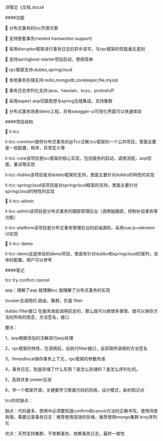 详情见《文档.docx》

####功能

	分布式事务的tcc开源方案

	支持嵌套事务(nested transaction support)

	采用disruptor框架进行事务日志的异步读写，与rpc框架的性能毫无差别

	支持springboot-starter项目启动，使用简单

	rpc框架支持:dubbo,springcloud

	本地事务存储支持:redis,mongodb,zookeeper,file,mysql

	事务日志序列化支持:java，hessian，kryo，protostuff

	采用aspect aop切面思想与spring无缝集成，支持集群

	分布式事务场景demo工程，并有swagger-ui可视化界面可以快速体验

####项目结构

	li-tcc

li-tcc-common提供分布式事务的@Tcc注解,tcc框架的一个公共项目，里面主要是一些配置，枚举，异常定义等

li-tcc-core该项目是tcc框架的核心实现，包括服务的启动，调用流程，aop切面，重试等实现

li-tcc-dubbo该项目是对dubbo框架的支持，里面主要针对dubbo的特性的实现

li-tcc-springcloud该项目是对springcloud框架的支持，里面主要针对springcloud的特性的实现

	li-tcc-admin

li-tcc-admin该项目是分布式事务的跟踪管理后台（调用链跟踪，控制补偿事务等功能）

li-tcc-platform该项目是分布式事务管理后台的前端源码，采用vue.js+element UI实现

	li-tcc-demo

li-tcc-demo这是体验的demo项目，里面有针对dubbo和springcloud的案列，具体的配置，用户可以参考


####笔记

tcc try confirm cancel

aop：理解了aop 就理解tcc 就理解了分布式事务的实现

invoker去调用的 路由，集群，负载 filter

dubbo filter接口 在服务发起调用前走的，那么就可以做很多事情，就可以保存方法的所有的信息，方法签名，接口

要点：

1，aop根据添加的注解进行aop处理

2，rpc框架的特性，在调用前，会执行filter接口，会获取所调用的方法签名

3，threadlocal保存事务上下文，rpc框架的参数传递

4，事务日志，到底存储了什么东西？是怎么存储的？是怎么序列化的。

5，高效并发 jmeter压测

6，学一个框架开源，关键要学习里面代码的风格，设计模式，新的知识点

tcc的优缺点：

缺点：代码量多，使用中必须要知道confirm和cancel方法的正确书写。使用场景有限。需要记录事务日志：推荐使用高效的存储，推荐使用mongo集群 kroy序列化

优点：天然支持集群，不依赖事务，依赖事务日志，最终一致性

